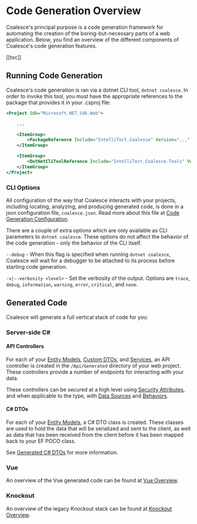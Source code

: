 # Code Generation Overview

Coalesce's principal purpose is a code generation framework for automating the creation of the boring-but-necessary parts of a web application. Below, you find an overview of the different components of Coalesce's code generation features.

[[toc]]


## Running Code Generation

Coalesce's code generation is ran via a dotnet CLI tool, ``dotnet coalesce``. In order to invoke this tool, you must have the appropriate references to the package that provides it in your .csproj file:

``` xml
<Project Sdk="Microsoft.NET.Sdk.Web">

    ...

    <ItemGroup>
        <PackageReference Include="IntelliTect.Coalesce" Version="..." />
    </ItemGroup>

    <ItemGroup>
        <DotNetCliToolReference Include="IntelliTect.Coalesce.Tools" Version="..." />
    </ItemGroup>  
</Project>
```

### CLI Options

All configuration of the way that Coalesce interacts with your projects, including locating, analyzing, and producing generated code, is done in a json configuration file, ``coalesce.json``. Read more about this file at [Code Generation Configuration](/topics/coalesce-json.md).

There are a couple of extra options which are only available as CLI parameters to ``dotnet coalesce``. These options do not affect the behavior of the code generation - only the behavior of the CLI itself.

``--debug`` - When this flag is specified when running ``dotnet coalesce``, Coalesce will wait for a debugger to be attached to its process before starting code generation.

``-v|--verbosity <level>`` - Set the verbosity of the output. Options are ``trace``, ``debug``, ``information``, ``warning``, ``error``, ``critical``, and ``none``.

## Generated Code

Coalesce will generate a full vertical stack of code for you:

### Server-side C#

#### API Controllers
For each of your [Entity Models](/modeling/model-types/entities.md), [Custom DTOs](/modeling/model-types/dtos.md), and [Services](/modeling/model-types/services.md), an API controller is created in the ``/Api/Generated`` directory of your web project. These controllers provide a number of endpoints for interacting with your data.

These controllers can be secured at a high level using [Security Attributes](/modeling/model-components/attributes/security-attribute.md), and when applicable to the type, with [Data Sources](/modeling/model-components/data-sources.md) and [Behaviors](/modeling/model-components/behaviors.md).

#### C# DTOs
For each of your [Entity Models](/modeling/model-types/entities.md), a C# DTO class is created. These classes are used to hold the data that will be serialized and sent to the client, as well as data that has been received from the client before it has been mapped back to your EF POCO class.

See [Generated C# DTOs](/stacks/agnostic/dtos.md) for more information.

### Vue

An overview of the Vue generated code can be found at [Vue Overview](/stacks/vue/overview.md).

### Knockout

An overview of the legacy Knockout stack can be found at [Knockout Overview](/stacks/ko/overview.md).

